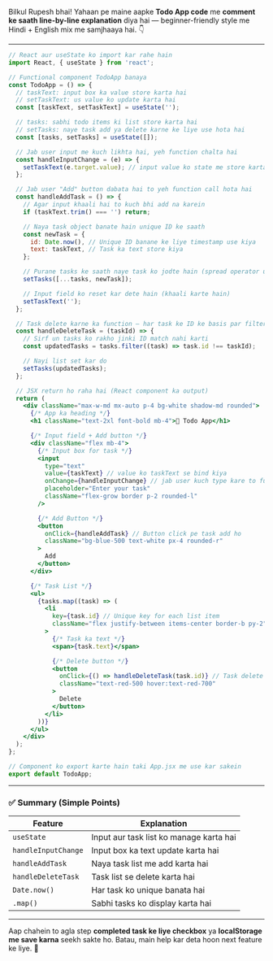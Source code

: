 Bilkul Rupesh bhai! Yahaan pe maine aapke **Todo App code** me **comment ke saath line-by-line explanation** diya hai — beginner-friendly style me Hindi + English mix me samjhaaya hai. 👇

---

```jsx
// React aur useState ko import kar rahe hain
import React, { useState } from 'react';

// Functional component TodoApp banaya
const TodoApp = () => {
  // taskText: input box ka value store karta hai
  // setTaskText: us value ko update karta hai
  const [taskText, setTaskText] = useState('');

  // tasks: sabhi todo items ki list store karta hai
  // setTasks: naye task add ya delete karne ke liye use hota hai
  const [tasks, setTasks] = useState([]);

  // Jab user input me kuch likhta hai, yeh function chalta hai
  const handleInputChange = (e) => {
    setTaskText(e.target.value); // input value ko state me store karta hai
  };

  // Jab user "Add" button dabata hai to yeh function call hota hai
  const handleAddTask = () => {
    // Agar input khaali hai to kuch bhi add na karein
    if (taskText.trim() === '') return;

    // Naya task object banate hain unique ID ke saath
    const newTask = {
      id: Date.now(), // Unique ID banane ke liye timestamp use kiya
      text: taskText, // Task ka text store kiya
    };

    // Purane tasks ke saath naye task ko jodte hain (spread operator use karke)
    setTasks([...tasks, newTask]);

    // Input field ko reset kar dete hain (khaali karte hain)
    setTaskText('');
  };

  // Task delete karne ka function — har task ke ID ke basis par filter lagate hain
  const handleDeleteTask = (taskId) => {
    // Sirf un tasks ko rakho jinki ID match nahi karti
    const updatedTasks = tasks.filter((task) => task.id !== taskId);

    // Nayi list set kar do
    setTasks(updatedTasks);
  };

  // JSX return ho raha hai (React component ka output)
  return (
    <div className="max-w-md mx-auto p-4 bg-white shadow-md rounded">
      {/* App ka heading */}
      <h1 className="text-2xl font-bold mb-4">📝 Todo App</h1>

      {/* Input field + Add button */}
      <div className="flex mb-4">
        {/* Input box for task */}
        <input
          type="text"
          value={taskText} // value ko taskText se bind kiya
          onChange={handleInputChange} // jab user kuch type kare to function chale
          placeholder="Enter your task"
          className="flex-grow border p-2 rounded-l"
        />

        {/* Add Button */}
        <button
          onClick={handleAddTask} // Button click pe task add ho
          className="bg-blue-500 text-white px-4 rounded-r"
        >
          Add
        </button>
      </div>

      {/* Task List */}
      <ul>
        {tasks.map((task) => (
          <li
            key={task.id} // Unique key for each list item
            className="flex justify-between items-center border-b py-2"
          >
            {/* Task ka text */}
            <span>{task.text}</span>

            {/* Delete button */}
            <button
              onClick={() => handleDeleteTask(task.id)} // Task delete karne ka button
              className="text-red-500 hover:text-red-700"
            >
              Delete
            </button>
          </li>
        ))}
      </ul>
    </div>
  );
};

// Component ko export karte hain taki App.jsx me use kar sakein
export default TodoApp;
```

---

### ✅ Summary (Simple Points)

| Feature             | Explanation                             |
| ------------------- | --------------------------------------- |
| `useState`          | Input aur task list ko manage karta hai |
| `handleInputChange` | Input box ka text update karta hai      |
| `handleAddTask`     | Naya task list me add karta hai         |
| `handleDeleteTask`  | Task list se delete karta hai           |
| `Date.now()`        | Har task ko unique banata hai           |
| `.map()`            | Sabhi tasks ko display karta hai        |

---

Aap chahein to agla step **completed task ke liye checkbox** ya **localStorage me save karna** seekh sakte ho. Batau, main help kar deta hoon next feature ke liye. 🚀
